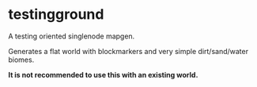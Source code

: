 # testingground

A testing oriented singlenode mapgen.

Generates a flat world with blockmarkers and very simple dirt/sand/water biomes.

**It is not recommended to use this with an existing world.**
